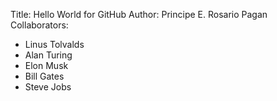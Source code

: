 ﻿Title: Hello World for GitHub
Author: Principe E. Rosario Pagan
Collaborators:
* Linus Tolvalds 
* Alan  Turing
* Elon Musk
* Bill Gates
* Steve Jobs
